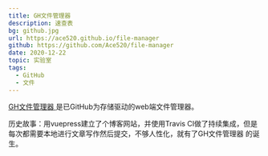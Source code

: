 ```yaml
---
title: GH文件管理器 
description: 速查表
bg: github.jpg
url: https://ace520.github.io/file-manager
github: https://github.com/Ace520/file-manager
date: 2020-12-22
topic: 实验室
tags: 
  - GitHub
  - 文件
---
```


[GH文件管理器 ](https://ace520.github.io/file-manager) 是已GitHub为存储驱动的web端文件管理器。

历史故事：用vuepress建立了个博客网站，并使用Travis CI做了持续集成，但是每次都需要本地进行文章写作然后提交，不够人性化，就有了GH文件管理器 的诞生。



